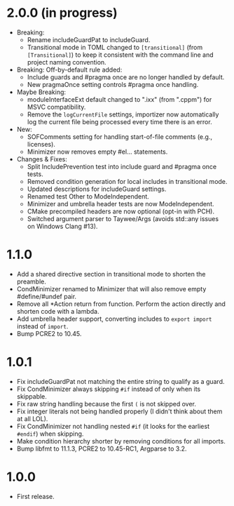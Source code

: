 # 2.0.0 (in progress)
- Breaking:
  - Rename includeGuardPat to includeGuard.
  - Transitional mode in TOML changed to `[transitional]` (from `[Transitional]`) to keep it consistent with the command line and project naming convention.
- Breaking: Off-by-default rule added:
  - Include guards and #pragma once are no longer handled by default.
  - New pragmaOnce setting controls #pragma once handling.
- Maybe Breaking: 
  - moduleInterfaceExt default changed to ".ixx" (from ".cppm") for MSVC compatibility.
  - Remove the `logCurrentFile` settings, importizer now automatically log the current file being processed every time there is an error.
- New:
  - SOFComments setting for handling start-of-file comments (e.g., licenses).
  - Minimizer now removes empty #el... statements.
- Changes & Fixes:
  - Split IncludePrevention test into include guard and #pragma once tests.
  - Removed condition generation for local includes in transitional mode.
  - Updated descriptions for includeGuard settings.
  - Renamed test Other to ModeIndependent.
  - Minimizer and umbrella header tests are now ModeIndependent.
  - CMake precompiled headers are now optional (opt-in with PCH).
  - Switched argument parser to Taywee/Args (avoids std::any issues on Windows Clang #13).

# 1.1.0
- Add a shared directive section in transitional mode to shorten the preamble.
- CondMinimizer renamed to Minimizer that will also remove empty #define/#undef pair.
- Remove all *Action return from function. Perform the action directly and shorten code with a lambda.
- Add umbrella header support, converting includes to `export import` instead of `import`.
- Bump PCRE2 to 10.45.

# 1.0.1
- Fix includeGuardPat not matching the entire string to qualify as a guard.
- Fix CondMinimizer always skipping `#if` instead of only when its skippable.
- Fix raw string handling because the first `(` is not skipped over.
- Fix integer literals not being handled properly (I didn't think about them at all LOL).
- Fix CondMinimizer not handling nested `#if` (it looks for the earliest `#endif`) when skipping.
- Make condition hierarchy shorter by removing conditions for all imports.
- Bump libfmt to 11.1.3, PCRE2 to 10.45-RC1, Argparse to 3.2.

# 1.0.0
- First release.